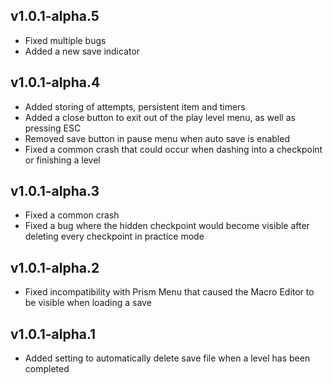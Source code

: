 ## v1.0.1-alpha.5

* Fixed multiple bugs
* Added a new save indicator

## v1.0.1-alpha.4

* Added storing of attempts, persistent item and timers
* Added a close button to exit out of the play level menu, as well as pressing ESC
* Removed save button in pause menu when auto save is enabled
* Fixed a common crash that could occur when dashing into a checkpoint or finishing a level

## v1.0.1-alpha.3

* Fixed a common crash
* Fixed a bug where the hidden checkpoint would become visible after deleting every checkpoint in practice mode

## v1.0.1-alpha.2

* Fixed incompatibility with Prism Menu that caused the Macro Editor to be visible when loading a save

## v1.0.1-alpha.1

* Added setting to automatically delete save file when a level has been completed
